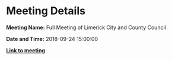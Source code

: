 # Meeting Details

**Meeting Name:** Full Meeting of Limerick City and County Council

**Date and Time:** 2018-09-24 15:00:00

**<a href="https://www.limerick.ie/council/whats-on/full-meeting-limerick-city-and-county-council-24" target="_blank">Link to meeting</a>**
